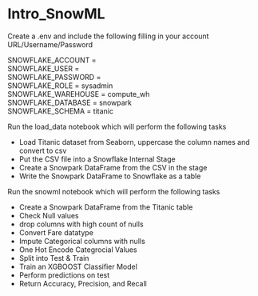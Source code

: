 # Intro_SnowML

Create a .env and include the following filling in your account URL/Username/Password<br>

SNOWFLAKE_ACCOUNT = <br>
SNOWFLAKE_USER = <br>
SNOWFLAKE_PASSWORD = <br>
SNOWFLAKE_ROLE = sysadmin<br>
SNOWFLAKE_WAREHOUSE = compute_wh<br>
SNOWFLAKE_DATABASE = snowpark<br>
SNOWFLAKE_SCHEMA = titanic<br>

Run the load_data notebook which will perform the following tasks <br>
- Load Titanic dataset from Seaborn, uppercase the column names and convert to csv
- Put the CSV file into a Snowflake Internal Stage
- Create a Snowpark DataFrame from the CSV in the stage
- Write the Snowpark DataFrame to Snowflake as a table <br>

Run the snowml notebook which will perform the following tasks <br>
- Create a Snowpark DataFrame from the Titanic table
- Check Null values
- drop columns with high count of nulls
- Convert Fare datatype
- Impute Categorical columns with nulls
- One Hot Encode Categrocial Values
- Split into Test & Train
- Train an XGBOOST Classifier Model
- Perform predictions on test
- Return Accuracy, Precision, and Recall
